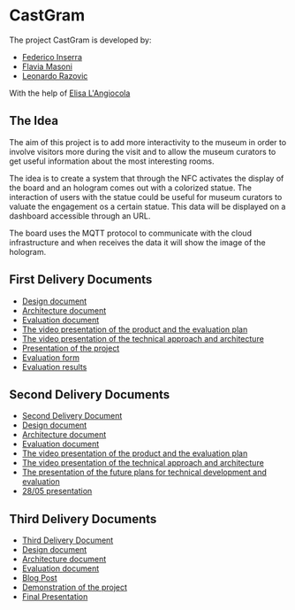 # CastGram

The project CastGram is developed by:

- [Federico Inserra](https://www.linkedin.com/in/federico-inserra-a99260169/)
- [Flavia Masoni](https://www.linkedin.com/in/flavia-masoni/)
- [Leonardo Razovic](https://www.linkedin.com/in/leonardo-razovic-4b20b1121/)

With the help of [Elisa L'Angiocola](https://www.linkedin.com/in/elisa-l-angiocola-57a69353)

## The Idea

The aim of this project is to add more interactivity to the museum in order to involve visitors more during the visit and to allow the museum curators to get useful information about the most interesting rooms.

The idea is to create a system that through the NFC activates the display of the board and an hologram comes out with a colorized statue. The interaction of users with the statue could be useful for museum curators to valuate the engagement os a certain statue.
This data will be displayed on a dashboard accessible through an URL.

The board uses the MQTT protocol to communicate with the cloud infrastructure and when receives the data it will show the image of the hologram.

## First Delivery Documents

- [Design document](/1stDelivery/Design.md)
- [Architecture document](/1stDelivery/Architecture.md)
- [Evaluation document](/1stDelivery/Evaluation.md)
- [The video presentation of the product and the evaluation plan](https://www.youtube.com/watch?v=L3qy94uKGkU&feature=youtu.be)
- [The video presentation of the technical approach and architecture](https://www.youtube.com/watch?v=IcLEndSx2t4&feature=youtu.be)
- [Presentation of the project](https://docs.google.com/presentation/d/1EXZypYZ0uCAltlGvUrAoHb4xfpCnDxEpM-Q-yBL6kMw/edit?usp=sharing)
- [Evaluation form](https://lrazovic.typeform.com/to/UzEcbW)
- [Evaluation results](https://lrazovic.typeform.com/report/UzEcbW/mYDi41SiC8Q4fGKD)

## Second Delivery Documents

- [Second Delivery Document](https://github.com/federicoInserra/Big-Project-IoT/blob/master/2ndDelivery/2nd%20delivery.md)
- [Design document](/2ndDelivery/Design.md)
- [Architecture document](/2ndDelivery/Architecture.md)
- [Evaluation document](/2ndDelivery/Evaluation.md)
- [The video presentation of the product and the evaluation plan](https://youtu.be/PRMyWFst-rs)
- [The video presentation of the technical approach and architecture](https://www.youtube.com/watch?v=liWqAV-lwe4)
- [The presentation of the future plans for technical development and evaluation ](https://youtu.be/5lAtW3QW4jg)
- [28/05 presentation](https://docs.google.com/presentation/d/1SSP5tCvUbp5Dkc9KxLCV6OZQ3zQDs7Ixy6jjmiDCO1w/edit?usp=sharing)

## Third Delivery Documents

- [Third Delivery Document](https://github.com/federicoInserra/Big-Project-IoT/blob/master/3rdDelivery/3rdDelivery.md)
- [Design document](https://github.com/federicoInserra/Big-Project-IoT/blob/master/3rdDelivery/Design.md)
- [Architecture document](https://github.com/federicoInserra/Big-Project-IoT/blob/master/3rdDelivery/Architecture.md)
- [Evaluation document](https://github.com/federicoInserra/Big-Project-IoT/blob/master/3rdDelivery/Evaluation.md)
- [Blog Post](https://medium.com/@LRazovic/readme-116eee030173)
- [Demonstration of the project](https://www.youtube.com/watch?v=eRHdQGIZs14&feature=youtu.be)
- [Final Presentation]()
